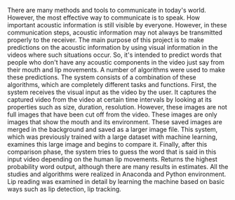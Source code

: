 There are many methods and tools to communicate in today's world. However, the most effective way to communicate is to speak. How important acoustic information is still visible by everyone. However, in these communication steps, acoustic information may not always be transmitted properly to the receiver. The main purpose of this project is to make predictions on the acoustic information by using visual information in the videos where such situations occur. So, it's intended to predict words that people who don't have any acoustic components in the video just say from their mouth and lip movements. 
A number of algorithms were used to make these predictions. The system consists of a combination of these algorithms, which are completely different tasks and functions. First, the system receives the visual input as the video by the user. It captures the captured video from the video at certain time intervals by looking at its properties such as size, duration, resolution. However, these images are not full images that have been cut off from the video. These images are only images that show the mouth and its environment. These saved images are merged in the background and saved as a larger image file. This system, which was previously trained with a large dataset with machine learning, examines this large image and begins to compare it. Finally, after this comparison phase, the system tries to guess the word that is said in this input video depending on the human lip movements. Returns the highest probability word output, although there are many results in estimates. All the studies and algorithms were realized in Anaconda and Python environment. Lip reading was examined in detail by learning the machine based on basic ways such as lip detection, lip tracking.

